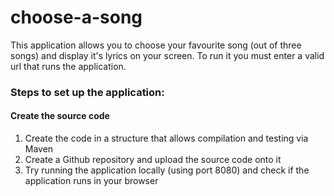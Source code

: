 # choose-a-song

This application allows you to choose your favourite song (out of three songs) and display it's lyrics on your screen.
To run it you must enter a valid url that runs the application.

### **Steps to set up the application:**  

#### **Create the source code**  
1. Create the code in a structure that allows compilation and testing via Maven 
2. Create a Github repository and upload the source code onto it 
3. Try running the application locally (using port 8080) and check if the application runs in your browser



